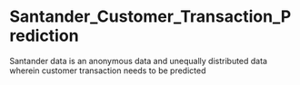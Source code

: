 # Santander_Customer_Transaction_Prediction
Santander data is an anonymous data and unequally distributed data wherein customer transaction needs to be predicted
